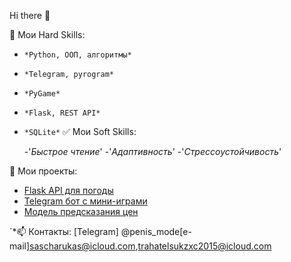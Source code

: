 Hi there 👋

 🔧 Мои Hard Skills:

- `*Python, ООП, алгоритмы*`
- `*Telegram, pyrogram*`
- `*PyGame*`
- `*Flask, REST API*`
- `*SQLite*`
  ✅ Мои Soft Skills:

  -'*Быстрое чтение*'
  -'*Адаптивность*'
  -'*Стрессоустойчивость*'
  

📌 Мои проекты:
- [Flask API для погоды](https://github.com/user/weather-api)
- [Telegram бот с мини-играми](https://github.com/user/telegram-bot)
- [Модель предсказания цен](https://github.com/user/prices)

`*📫 Контакты: [Telegram] @penis_mode[e-mail]sascharukas@icloud.com,trahatelsukzxc2015@icloud.com
